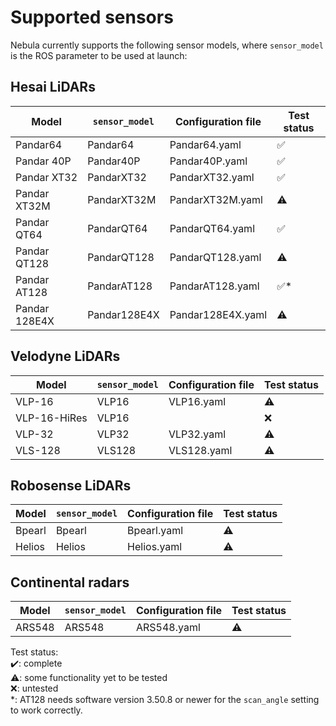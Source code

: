 # Supported sensors

Nebula currently supports the following sensor models, where  `sensor_model` is the ROS parameter to be used at launch:

## Hesai LiDARs

| Model         | `sensor_model` | Configuration file | Test status          |
| ------------- | -------------- | ------------------ | -------------------- |
| Pandar64      | Pandar64       | Pandar64.yaml      | ✅                   |
| Pandar 40P    | Pandar40P      | Pandar40P.yaml     | ✅                   |
| Pandar XT32   | PandarXT32     | PandarXT32.yaml    | ✅                   |
| Pandar XT32M  | PandarXT32M    | PandarXT32M.yaml   | ⚠️                    |
| Pandar QT64   | PandarQT64     | PandarQT64.yaml    | ✅                   |
| Pandar QT128  | PandarQT128    | PandarQT128.yaml   | ⚠️                    |
| Pandar AT128  | PandarAT128    | PandarAT128.yaml   | ✅\*                 |
| Pandar 128E4X | Pandar128E4X   | Pandar128E4X.yaml  | ⚠️                    |

## Velodyne LiDARs

| Model         | `sensor_model` | Configuration file | Test status          |
| ------------- | -------------- | ------------------ | -------------------- |
| VLP-16        | VLP16          | VLP16.yaml         | ⚠️                    |
| VLP-16-HiRes  | VLP16          |                    | ❌                   |
| VLP-32        | VLP32          | VLP32.yaml         | ⚠️                    |
| VLS-128       | VLS128         | VLS128.yaml        | ⚠️                    |

## Robosense LiDARs

| Model         | `sensor_model` | Configuration file | Test status          |
| ------------- | -------------- | ------------------ | -------------------- |
| Bpearl        | Bpearl         | Bpearl.yaml        | ⚠️                    |
| Helios        | Helios         | Helios.yaml        | ⚠️                    |

## Continental radars

| Model         | `sensor_model` | Configuration file | Test status          |
| ------------- | -------------- | ------------------ | -------------------- |
| ARS548        | ARS548         | ARS548.yaml        | ⚠️                    |


Test status:\
:heavy_check_mark:: complete\
:warning:: some functionality yet to be tested\
:x:: untested\
\*: AT128 needs software version 3.50.8 or newer for the `scan_angle` setting to work correctly.